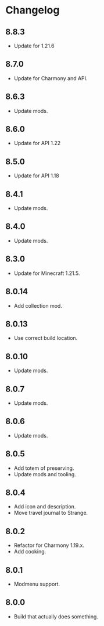 # Changelog

## 8.8.3

- Update for 1.21.6

## 8.7.0

- Update for Charmony and API.

## 8.6.3

- Update mods.

## 8.6.0

- Update for API 1.22

## 8.5.0

- Update for API 1.18

## 8.4.1

- Update mods.

## 8.4.0

- Update mods.

## 8.3.0

- Update for Minecraft 1.21.5.

## 8.0.14

- Add collection mod.

## 8.0.13

- Use correct build location.

## 8.0.10

- Update mods.

## 8.0.7

- Update mods.

## 8.0.6

- Update mods.

## 8.0.5

- Add totem of preserving.
- Update mods and tooling.

## 8.0.4

- Add icon and description.
- Move travel journal to Strange.

## 8.0.2

- Refactor for Charmony 1.19.x.
- Add cooking.

## 8.0.1

- Modmenu support.

## 8.0.0

- Build that actually does something.
